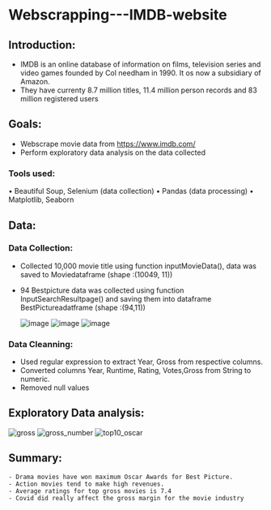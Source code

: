 # Webscrapping---IMDB-website
## Introduction:
- IMDB is an online database of information on films, television series and video games founded by Col needham in 1990. It os now a subsidiary of Amazon. 
- They have currenty 8.7 million titles, 11.4 million person records and 83 million registered users
## Goals:
- Webscrape movie data from https://www.imdb.com/
- Perform exploratory data analysis on the data collected 
### Tools used:
•	Beautiful Soup, Selenium (data collection)
•	Pandas (data processing)
•	Matplotlib, Seaborn

## Data:
### Data Collection:
- Collected 10,000 movie title using function inputMovieData(), data was saved to Moviedataframe (shape :(10049, 11))
- 94 Bestpicture data was collected using function InputSearchResultpage() and saving them into  dataframe BestPictureadatframe (shape :(94,11))

  ![image](https://user-images.githubusercontent.com/103464406/214417720-a2440f45-3573-4101-98f4-7b268f92d062.png)
  ![image](https://user-images.githubusercontent.com/103464406/214418848-512de7cc-768b-446a-aa99-e2c4fd84ffb8.png)
  ![image](https://user-images.githubusercontent.com/103464406/214419053-a2249ba3-2ab0-4704-b32a-beb7dfe286d9.png)
 
### Data Cleanning:

 - Used regular expression to extract Year, Gross from respective columns.
 - Converted columns Year, Runtime, Rating, Votes,Gross from String to numeric.
 - Removed null values
 
## Exploratory Data analysis:
![gross](https://user-images.githubusercontent.com/103464406/214426969-b4f34e16-f24d-4cb1-a134-d254f1cfbebc.png)
![gross_number](https://user-images.githubusercontent.com/103464406/214426522-0ab1b15c-d1c1-4e08-9413-c8c963286d21.png)
![top10_oscar](https://user-images.githubusercontent.com/103464406/214426624-133fc7ad-9b0e-485c-b270-1a89b00423bb.png)


 ## Summary:
    - Drama movies have won maximum Oscar Awards for Best Picture.
    - Action movies tend to make high revenues.
    - Average ratings for top gross movies is 7.4
    - Covid did really affect the gross margin for the movie industry
